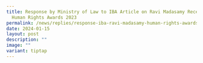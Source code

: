 ```yaml
---
title: Response by Ministry of Law to IBA Article on Ravi Madasamy Receiving IBA
  Human Rights Awards 2023
permalink: /news/replies/response-iba-ravi-madasamy-human-rights-awards-2023/
date: 2024-01-15
layout: post
description: ""
image: ""
variant: tiptap
---
```


